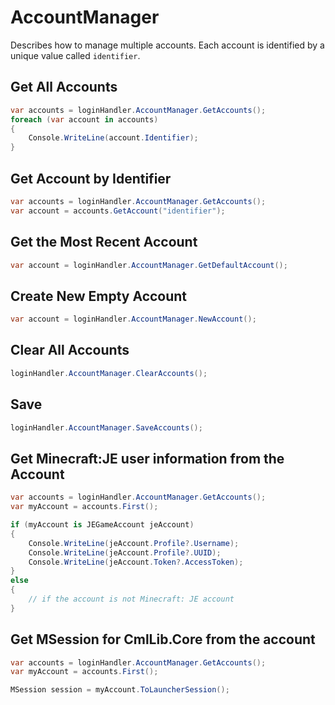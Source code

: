 # AccountManager

Describes how to manage multiple accounts. 
Each account is identified by a unique value called `identifier`.

## Get All Accounts

```csharp
var accounts = loginHandler.AccountManager.GetAccounts();
foreach (var account in accounts)
{
    Console.WriteLine(account.Identifier);
}
```

## Get Account by Identifier

```csharp
var accounts = loginHandler.AccountManager.GetAccounts();
var account = accounts.GetAccount("identifier");
```

## Get the Most Recent Account

```csharp
var account = loginHandler.AccountManager.GetDefaultAccount();
```

## Create New Empty Account

```csharp
var account = loginHandler.AccountManager.NewAccount();
```

## Clear All Accounts

```csharp
loginHandler.AccountManager.ClearAccounts();
```

## Save

```csharp
loginHandler.AccountManager.SaveAccounts();
```

## Get Minecraft:JE user information from the Account  

```csharp
var accounts = loginHandler.AccountManager.GetAccounts();
var myAccount = accounts.First();

if (myAccount is JEGameAccount jeAccount)
{
    Console.WriteLine(jeAccount.Profile?.Username);
    Console.WriteLine(jeAccount.Profile?.UUID);
    Console.WriteLine(jeAccount.Token?.AccessToken);
}
else
{
    // if the account is not Minecraft: JE account
}
```

## Get MSession for CmlLib.Core from the account

```csharp
var accounts = loginHandler.AccountManager.GetAccounts();
var myAccount = accounts.First();

MSession session = myAccount.ToLauncherSession();
```
